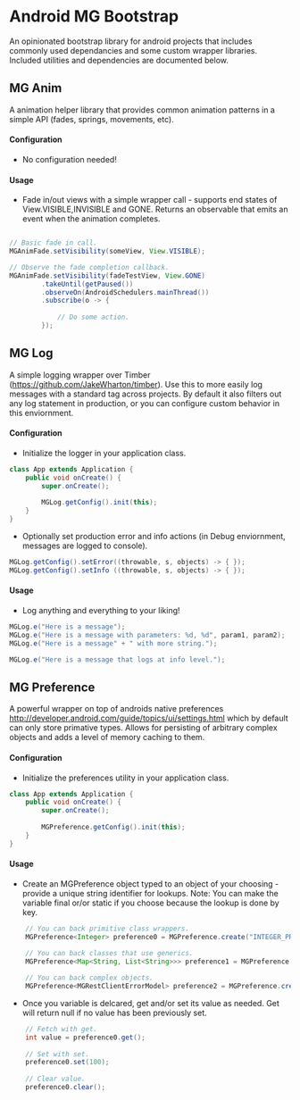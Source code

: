 # Android MG Bootstrap
An opinionated bootstrap library for android projects that includes commonly used dependancies and some custom wrapper libraries.  Included utilities and dependencies are documented below.

## MG Anim

A animation helper library that provides common animation patterns in a simple API (fades, springs, movements, etc).

#### Configuration

- No configuration needed!

#### Usage

- Fade in/out views with a simple wrapper call - supports end states of View.VISIBLE,INVISIBLE and GONE.  Returns an observable that emits an event when the animation completes.

```java

// Basic fade in call.
MGAnimFade.setVisibility(someView, View.VISIBLE);

// Observe the fade completion callback.
MGAnimFade.setVisibility(fadeTestView, View.GONE)
        .takeUntil(getPaused())
        .observeOn(AndroidSchedulers.mainThread())
        .subscribe(o -> {
            
            // Do some action.
        });
```

## MG Log

A simple logging wrapper over Timber (https://github.com/JakeWharton/timber).  Use this to more easily log messages with a standard tag across projects.  By default it also filters out any log statement in production, or you can configure custom behavior in this enviornment.

#### Configuration

- Initialize the logger in your application class.

```java
class App extends Application {
    public void onCreate() {
        super.onCreate();
        
        MGLog.getConfig().init(this);
    }
}
```

- Optionally set production error and info actions (in Debug enviornment, messages are logged to console).

```java
MGLog.getConfig().setError((throwable, s, objects) -> { });
MGLog.getConfig().setInfo ((throwable, s, objects) -> { });
```

#### Usage

- Log anything and everything to your liking!

```java
MGLog.e("Here is a message");
MGLog.e("Here is a message with parameters: %d, %d", param1, param2);
MGLog.e("Here is a message" + " with more string.");

MGLog.e("Here is a message that logs at info level.");
```

## MG Preference

A powerful wrapper on top of androids native preferences http://developer.android.com/guide/topics/ui/settings.html which by default can only store primative types.  Allows for persisting of arbitrary complex objects and adds a level of memory caching to them.

#### Configuration

- Initialize the preferences utility in your application class.

```java
class App extends Application {
    public void onCreate() {
        super.onCreate();
        
        MGPreference.getConfig().init(this);
    }
}
```

#### Usage

- Create an MGPreference object typed to an object of your choosing - provide a unique string identifier for lookups. Note:  You can make the variable final or/or static if you choose because the lookup is done by key.

```java
    // You can back primitive class wrappers.
    MGPreference<Integer> preference0 = MGPreference.create("INTEGER_PREFERENCE");
    
    // You can back classes that use generics.
    MGPreference<Map<String, List<String>>> preference1 = MGPreference.create("MAP_PREFERENCE");

    // You can back complex objects.
    MGPreference<MGRestClientErrorModel> preference2 = MGPreference.create("OBJECT_PREFERENCE");
```

- Once you variable is delcared, get and/or set its value as needed.  Get will return null if no value has been previously set.

```java
    // Fetch with get.
    int value = preference0.get();
    
    // Set with set.
    preference0.set(100);
    
    // Clear value.
    preference0.clear();
```

